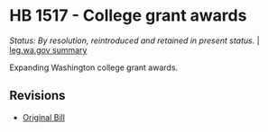 # HB 1517 - College grant awards
*Status: By resolution, reintroduced and retained in present status.* | [leg.wa.gov summary](https://app.leg.wa.gov/billsummary?BillNumber=1517&Year=2021)

Expanding Washington college grant awards.

## Revisions
* [Original Bill](1/)